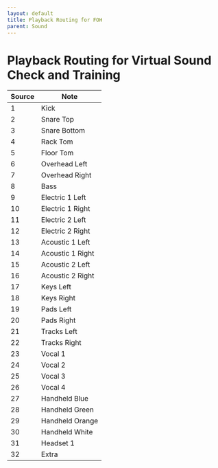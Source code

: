 ```yaml
---
layout: default
title: Playback Routing for FOH
parent: Sound
---
```


# Playback Routing for Virtual Sound Check and Training

| Source | Note |
| --- | --- |
| 1 | Kick |
| 2 | Snare Top |
| 3 | Snare Bottom |
| 4 | Rack Tom |
| 5 | Floor Tom |
| 6 | Overhead Left |
| 7 | Overhead Right |
| 8 | Bass |
| 9 | Electric 1 Left |
| 10 | Electric 1 Right |
| 11 | Electric 2 Left |
| 12 | Electric 2 Right |
| 13 | Acoustic 1 Left |
| 14 | Acoustic 1 Right |
| 15 | Acoustic 2 Left |
| 16 | Acoustic 2 Right |
| 17 | Keys Left|
| 18 | Keys Right |
| 19 | Pads Left |
| 20 | Pads Right |
| 21 | Tracks Left |
| 22 | Tracks Right |
| 23 | Vocal 1 |
| 24 | Vocal 2 |
| 25 | Vocal 3 |
| 26 | Vocal 4 |
| 27 | Handheld Blue |
| 28 | Handheld Green |
| 29 | Handheld Orange |
| 30 | Handheld White |
| 31 | Headset 1 |
| 32 | Extra |
